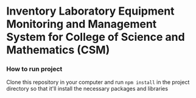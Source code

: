 # Inventory Laboratory Equipment Monitoring and Management System for  College of Science and Mathematics (CSM)

### How to run project
Clone this repository in your computer and run `npm install` in the project directory so that it'll install the necessary packages and libraries
